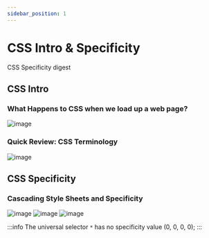 ```yaml
---
sidebar_position: 1
---
```


# CSS Intro & Specificity

CSS Specificity digest

## CSS Intro

### What Happens to CSS when we load up a web page?
![image](https://github.com/actionanand/wiki/assets/46064269/ae077af4-f713-4292-a0b2-3d586c7e7d05)

### Quick Review: CSS Terminology
![image](https://github.com/actionanand/wiki/assets/46064269/417f1425-7ca8-4038-b591-903ff5e84b0b)

## CSS Specificity

### Cascading Style Sheets and Specificity

![image](https://github.com/actionanand/wiki/assets/46064269/3588fa28-e00e-4d5e-8766-1b2259d2c140)
![image](https://github.com/actionanand/wiki/assets/46064269/dec1de55-d85f-4ea9-b11b-8725d19902c1)
![image](https://github.com/actionanand/css-uhost/assets/46064269/73fe75ef-1b50-40f4-af07-ef5a1c9f4e5c)

:::info
The universal selector `*` has no specificity value (0, 0, 0, 0);
:::
